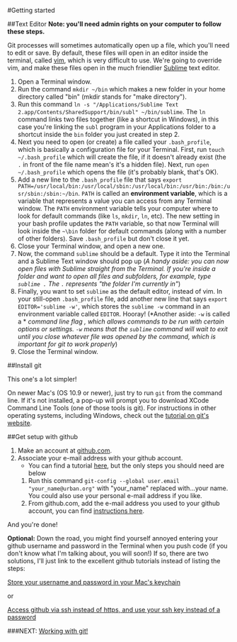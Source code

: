 #Getting started

##Text Editor
**Note: you'll need admin rights on your computer to follow these steps.**

Git processes will sometimes automatically open up a file, which you'll need to edit or save. By default, these files will open in an editor inside the terminal, called [vim](http://www.vim.org/), which is very difficult to use. We're going to override vim, and make these files open in the much friendlier [Sublime](http://www.sublimetext.com/) text editor.

1. Open a Terminal window.
2. Run the command `mkdir ~/bin` which makes a new folder in your home directory called "bin" (mkdir stands for "make directory").
3. Run this command `ln -s "/Applications/Sublime Text 2.app/Contents/SharedSupport/bin/subl" ~/bin/sublime`. The `ln` command links two files together (like a shortcut in Windows), in this case you're linking the `subl` program in your Applications folder to a shortcut inside the `bin` folder you just created in step 2.
4. Next you need to open (or create) a file called your `.bash_profile`, which is basically a configuration file for your Terminal. First, run `touch ~/.bash_profile` which will create the file, if it doesn't already exist (the `.` in front of the file name mean's it's a hidden file). Next, run `open ~/.bash_profile` which opens the file (it's probably blank, that's OK).
5. Add a new line to the `.bash_profile` file that says `export PATH=/usr/local/bin:/usr/local/sbin:/usr/local/bin:/usr/bin:/bin:/usr/sbin:/sbin:~/bin`. `PATH` is called an **environment variable**, which is a variable that represents a value you can access from any Terminal window. The `PATH` environment variable tells your computer where to look for default commands (like `ls`, `mkdir`, `ln`, etc). The new setting in your bash profile updates the `PATH` variable, so that now Terminal will look inside the `~\bin` folder for default commands (along with a number of other folders). Save `.bash_profile` but don't close it yet.
6. Close your Terminal window, and open a new one.
7. Now, the command `sublime` should be a default. Type it into the Terminal and a Sublime Text window should pop up (*A handy aside: you can now open files with Sublime straight from the Terminal. If you're inside a folder and want to open all files and subfolders, for example, type `sublime .` The `.` represents "the folder I'm currently in"*)
8. Finally, you want to set `sublime` as the default editor, instead of vim. In your still-open `.bash_profile` file, add another new line that says `export EDITOR='sublime -w'`, which stores the `sublime -w` command in an environment variable called `EDITOR`. Hooray! (*Another aside: `-w` is called a * *command line flag* *, which allows commands to be run with certain options or settings. `-w` means that the `sublime` command will wait to exit until you close whatever file was opened by the command, which is important for git to work properly*)
9. Close the Terminal window.

##Install git

This one's a lot simpler!

On newer Mac's (OS 10.9 or newer), just try to run `git` from the command line. If it's not installed, a pop-up will prompt you to download XCode Command Line Tools (one of those tools is git). For instructions in other operating systems, including Windows, check out the [tutorial on git's website](http://git-scm.com/book/en/v2/Getting-Started-Installing-Git).

##Get setup with github

1. Make an account at [github.com](https://github.com/).
2. Associate your e-mail address with your github account.
	- You can find a tutorial [here](https://help.github.com/articles/setting-your-email-in-git/), but the only steps you should need are below
	1. Run this command `git-config --global user.email "your_name@urban.org"` with "your_name" replaced with...your name. You could also use your personal e-mail address if you like.
	2. From github.com, add the e-mail address you used to your github account, you can find [instructions here](https://help.github.com/articles/adding-an-email-address-to-your-github-account/).

And you're done!

**Optional:** Down the road, you might find yourself annoyed entering your github username and password in the Terminal when you push code (if you don't know what I'm talking about, you will soon!) If so, there are two solutions, I'll just link to the excellent github tutorials instead of listing the steps:

[Store your username and password in your Mac's keychain](https://help.github.com/articles/caching-your-github-password-in-git/)

or

[Access github via ssh instead of https, and use your ssh key instead of a password](https://help.github.com/articles/generating-ssh-keys/)

###NEXT: [Working with git!](working.md)